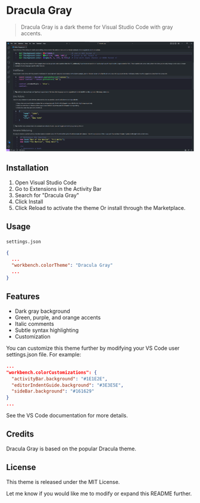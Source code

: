 # Dracula Gray
> Dracula Gray is a dark theme for Visual Studio Code with gray accents.

![Screenshot](https://raw.githubusercontent.com/npv2k1/dracula-gray/master/assets/screenshot.png)

## Installation

1. Open Visual Studio Code
2. Go to Extensions in the Activity Bar
3. Search for "Dracula Gray"
4. Click Install
5. Click Reload to activate the theme
Or install through the Marketplace.

## Usage
`settings.json`
```json
{
  ...
  "workbench.colorTheme": "Dracula Gray"
  ...
}
```

## Features
* Dark gray background
* Green, purple, and orange accents
* Italic comments
* Subtle syntax highlighting
* Customization

You can customize this theme further by modifying your VS Code user settings.json file. For example:

```json
...
"workbench.colorCustomizations": {
  "activityBar.background": "#1E1E2E",
  "editorIndentGuide.background": "#3E3E5E",
  "sideBar.background": "#161629" 
}
...
```
See the VS Code documentation for more details.

## Credits
Dracula Gray is based on the popular Dracula theme.

## License
This theme is released under the MIT License.

Let me know if you would like me to modify or expand this README further.